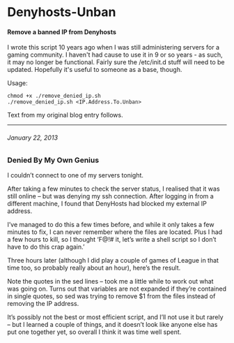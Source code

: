 # **Denyhosts-Unban**
#### Remove a banned IP from Denyhosts

I wrote this script 10 years ago when I was still administering servers for a gaming community. I haven't had cause to use it in 9 or so years - as such, it may no longer be functional. Fairly sure the /etc/init.d stuff will need to be updated. Hopefully it's useful to someone as a base, though.

Usage:

```
chmod +x ./remove_denied_ip.sh
./remove_denied_ip.sh <IP.Address.To.Unban>
```

Text from my original blog entry follows.

--------------------------------------------------------

###### January 22, 2013

### **Denied By My Own Genius**

I couldn’t connect to one of my servers tonight.

After taking a few minutes to check the server status, I realised that it was still online – but was denying my ssh connection. After logging in from a different machine, I found that DenyHosts had blocked my external IP address.

I’ve managed to do this a few times before, and while it only takes a few minutes to fix, I can never remember where the files are located. Plus I had a few hours to kill, so I thought ‘F@!# it, let’s write a shell script so I don’t have to do this crap again.’

Three hours later (although I did play a couple of games of League in that time too, so probably really about an hour), here’s the result.

Note the quotes in the sed lines – took me a little while to work out what was going on. Turns out that variables are not expanded if they’re contained in single quotes, so sed was trying to remove $1 from the files instead of removing the IP address.

It’s possibly not the best or most efficient script, and I’ll not use it but rarely – but I learned a couple of things, and it doesn’t look like anyone else has put one together yet, so overall I think it was time well spent.
